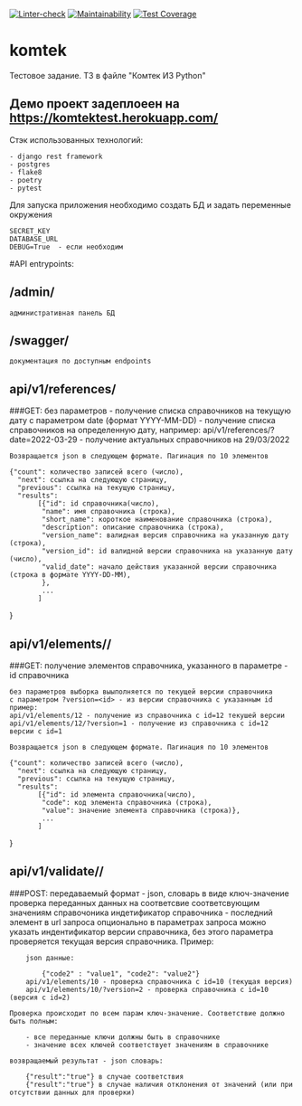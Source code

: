 [![Linter-check](https://github.com/VVtatarinoff/komtek/actions/workflows/lint.yml/badge.svg)](https://github.com/VVtatarinoff/komtek/actions/workflows/lint.yml)
[![Maintainability](https://api.codeclimate.com/v1/badges/987ef0ed04a7342363f0/maintainability)](https://codeclimate.com/github/VVtatarinoff/komtek/maintainability)
[![Test Coverage](https://api.codeclimate.com/v1/badges/987ef0ed04a7342363f0/test_coverage)](https://codeclimate.com/github/VVtatarinoff/komtek/test_coverage)

# komtek
Тестовое задание. ТЗ в файле "Комтек ИЗ Python"

## Демо проект задеплоеен на https://komtektest.herokuapp.com/

Стэк использованных технологий:

    - django rest framework
    - postgres
    - flake8
    - poetry
    - pytest

Для запуска приложения необходимо создать БД и задать переменные окружения

    SECRET_KEY
    DATABASE_URL
    DEBUG=True  - если необходим 

#API entrypoints:
## /admin/ 

    административная панель БД

## /swagger/ 
    документация по доступным endpoints

## api/v1/references/

###GET:
    без параметров - получение списка справочников на текущую дату
    с параметром date (формат YYYY-MM-DD) - получение списка справочников на определенную дату, например:
        api/v1/references/?date=2022-03-29 - получение актуальных справочников на 29/03/2022
    
    Возвращается json в следующем формате. Пагинация по 10 элементов
    
    {"count": количество записей всего (число),
      "next": ссылка на следующую страницу,
      "previous": ссылка на текущую страницу,
      "results":
           [{"id": id справочника(число),
            "name": имя справочника (строка),
            "short_name": короткое наименование справочника (строка),
            "description": описание справочника (строка),
            "version_name": валидная версия справочника на указанную дату (строка),
            "version_id": id валидной версии справочника на указанную дату  (число),
            "valid_date": начало действия указанной версии справочника (строка в формате YYYY-DD-MM),
            },
            ...
           ]
   }

## api/v1/elements/<int>/

###GET:
    получение элементов справочника, указанного в параметре <int> - id справочника

    без параметров выборка выыполняется по текущей версии справочника
    с параметром ?version=<id> - из версии справочника с указанным id
    пример:
    api/v1/elements/12 - получение из справочника с id=12 текушей версии
    api/v1/elements/12/?version=1 - получение из справочника с id=12 версии с id=1

    Возвращается json в следующем формате. Пагинация по 10 элементов

    {"count": количество записей всего (число),
      "next": ссылка на следующую страницу,
      "previous": ссылка на текущую страницу,
      "results":
           [{"id": id элемента справочника(число),
            "code": код элемента справочника (строка),
            "value": значение элемента справочника (строка)},
            ...
           ]
   }
   
## api/v1/validate/<int>/

###POST:
    передаваемый формат - json, словарь в виде ключ-значение
    проверка переданных данных на соответсвие соответсвующим значениям справочоника
    индетификатор справочника - последний элемент <int> в url запроса
    опционально в параметрах запроса можно указать индентификатор версии справочника,
    без этого параметра проверяется текущая версия справочника.
    Пример:

        json данные: 

            {"code2" : "value1", "code2": "value2"} 
        api/v1/elements/10 - проверка справочника с id=10 (текущая версия)
        api/v1/elements/10/?version=2 - проверка справочника с id=10 (версия c id=2)

    Проверка происходит по всем парам ключ-значение. Соответствие должно быть полным:

        - все переданные ключи должны быть в справочнике
        - значение всех ключей соответствует значениям в справочнике
    
    возвращаемый результат - json словарь:

        {"result":"true"} в случае соответствия
        {"result":"true"} в случае наличия отклонения от значений (или при отсутствии данных для проверки)
